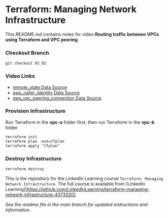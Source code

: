 # Terraform: Managing Network Infrastructure
This _README.md_ contains notes for video **Routing traffic between VPCs using Terraform and VPC peering**.

### Checkout Branch
```shell
git checkout 03_02
```

### Video Links
- [remote_state Data Source](https://registry.terraform.io/providers/hashicorp/terraform/latest/docs/data-sources/remote_state)
- [aws_caller_identity Data Source](https://registry.terraform.io/providers/hashicorp/aws/latest/docs/data-sources/caller_identity)
- [aws_vpc_peering_connection Data Source](https://registry.terraform.io/providers/hashicorp/aws/latest/docs/resources/vpc_peering_connection)

### Provision Infrastructure
Run Terraform in the **vpc-a** folder first, then run Terraform in the **vpc-b** folder.
```hcl
terraform init
terraform plan -out=tfplan
terraform apply "tfplan"
```

### Destroy Infrastructure
```hcl
terraform destroy
```

This is the repository for the LinkedIn Learning course `Terraform: Managing Network Infrastructure`. The full course is available from [LinkedIn Learning][https://github.com/LinkedInLearning/terraform-managing-network-infrastructure-4373320].


_See the readme file in the main branch for updated instructions and information._
